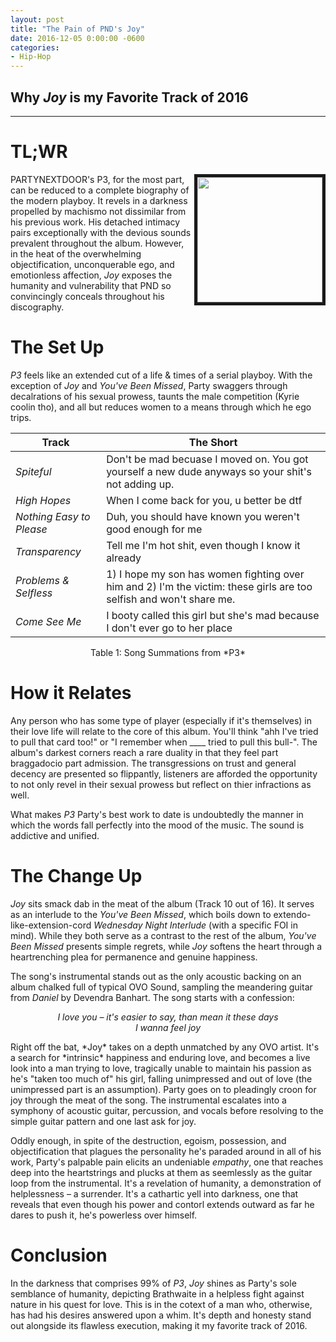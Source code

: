 ```yaml
---
layout: post
title: "The Pain of PND's Joy"
date: 2016-12-05 0:00:00 -0600
categories:
- Hip-Hop
---
```

## Why *Joy* is my Favorite Track of 2016
---------------

# TL;WR
<img src="http://hiphopdx-production.s3.amazonaws.com/2016/07/PARTYNEXTDOOR-P3-album-cover.jpg" width="200" height="200" border="5" align="right">

PARTYNEXTDOOR's P3, for the most part, can be reduced to a complete biography of the modern playboy. It revels in a darkness propelled by machismo not dissimilar from his previous work. His detached intimacy pairs exceptionally with the devious sounds prevalent throughout the album. However, in the heat of the overwhelming objectification, unconquerable ego, and emotionless affection, _Joy_ exposes the humanity and vulnerability that PND so convincingly conceals throughout his discography. 



# The Set Up

*P3* feels like an extended cut of a life & times of a serial playboy. With the exception of *Joy* and *You've Been Missed*, Party swaggers through decalrations of his sexual prowess, taunts the male competition (Kyrie coolin tho), and all but reduces women to a means through which he ego trips.


|                  Track   |     The Short |
|--------------------------|---------------|
| *Spiteful*               | Don't be mad becuase I moved on. You got yourself a new dude anyways so your shit's not adding up. | 
| *High Hopes*             | When I come back for you, u better be dtf |
| *Nothing Easy to Please* | Duh, you should have known you weren't good enough for me  |
| *Transparency*           | Tell me I'm hot shit, even though I know it already|
| *Problems & Selfless*    | 1) I hope my son has women fighting over him and 2) I'm the victim: these girls are too selfish and won't share me.|
| *Come See Me*            | I booty called this girl but she's mad because I don't ever go to her place |


<center>Table 1: Song Summations from *P3*</center>

# How it Relates

Any person who has some type of player (especially if it's themselves) in their love life will relate to the core of this album. You'll think "ahh I've tried to pull that card too!" or "I remember when ____ tried to pull this bull-". The album's darkest corners reach a rare duality in that they feel part braggadocio part admission. The transgressions on trust and general decency are presented so flippantly, listeners are afforded the opportunity to not only revel in their sexual prowess but reflect on thier infractions as well. 

What makes *P3* Party's best work to date is undoubtedly the manner in which the words fall perfectly into the mood of the music. The sound is addictive and unified. 

# The Change Up

*Joy* sits smack dab in the meat of the album (Track 10 out of 16). It serves as an interlude to the *You've Been Missed*, which boils down to extendo-like-extension-cord *Wednesday Night Interlude* (with a specific FOI in mind). While they both serve as a contrast to the rest of the album, *You've Been Missed* presents simple regrets, while *Joy* softens the heart through a heartrenching plea for permanence and genuine happiness. 

The song's instrumental stands out as the only acoustic backing on an album chalked full of typical OVO Sound, sampling the meandering guitar from *Daniel* by Devendra Banhart. The song starts with a confession: 
<center><em>I love you – it's easier to say, than mean it these days</em></center>
<center><em>I wanna feel joy</em></center>
<p></p>
Right off the bat, *Joy* takes on a depth unmatched by any OVO artist. It's a search for *intrinsic* happiness and enduring love, and becomes a live look into a man trying to love, tragically unable to maintain his passion as he's "taken too much of" his girl, falling unimpressed and out of love (the unimpressed part is an assumption). Party goes on to pleadingly croon for joy through the meat of the song. The instrumental escalates into a symphony of acoustic guitar, percussion, and vocals before resolving to the simple guitar pattern and one last ask for joy.

Oddly enough, in spite of the destruction, egoism, possession, and objectification that plagues the personality he's paraded around in all of his work, Party's palpable pain elicits an undeniable *empathy*, one that reaches deep into the heartstrings and plucks at them as seemlessly as the guitar loop from the instrumental. It's a revelation of humanity, a demonstration of helplessness – a surrender. It's a cathartic yell into darkness, one that reveals that even though his power and contorl extends outward as far he dares to push it, he's powerless over himself. 

# Conclusion

In the darkness that comprises 99% of *P3*, *Joy* shines as Party's sole semblance of humanity, depicting Brathwaite in a helpless fight against nature in his quest for love. This is in the cotext of a man who, otherwise, has had his desires answered upon a whim. It's depth and honesty stand out alongside its flawless execution, making it my favorite track of 2016.